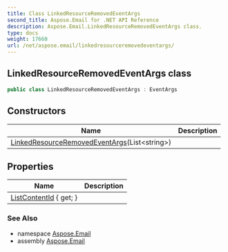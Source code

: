 ```yaml
---
title: Class LinkedResourceRemovedEventArgs
second_title: Aspose.Email for .NET API Reference
description: Aspose.Email.LinkedResourceRemovedEventArgs class. 
type: docs
weight: 17660
url: /net/aspose.email/linkedresourceremovedeventargs/
---
```

## LinkedResourceRemovedEventArgs class

```csharp
public class LinkedResourceRemovedEventArgs : EventArgs
```

## Constructors

| Name | Description |
| --- | --- |
| [LinkedResourceRemovedEventArgs](linkedresourceremovedeventargs/)(List&lt;string&gt;) |  |

## Properties

| Name | Description |
| --- | --- |
| [ListContentId](../../aspose.email/linkedresourceremovedeventargs/listcontentid/) { get; } |  |

### See Also

* namespace [Aspose.Email](../../aspose.email/)
* assembly [Aspose.Email](../../)


